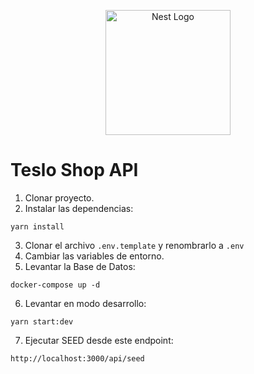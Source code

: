 <p align="center">
  <a href="http://nestjs.com/" target="blank"><img src="https://nestjs.com/img/logo-small.svg" width="200" alt="Nest Logo" /></a>
</p>

# Teslo Shop API

1. Clonar proyecto.
2. Instalar las dependencias:
```
yarn install
```
3. Clonar el archivo ```.env.template``` y renombrarlo a ```.env```
4. Cambiar las variables de entorno.
5. Levantar la Base de Datos:
```
docker-compose up -d
```
6. Levantar en modo desarrollo: 
```
yarn start:dev
```
7. Ejecutar SEED desde este endpoint:
```
http://localhost:3000/api/seed
```